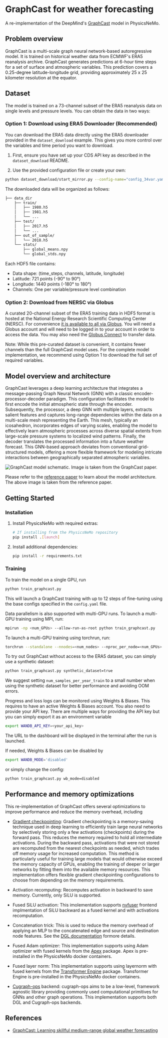 # GraphCast for weather forecasting

A re-implementation of the DeepMind's
[GraphCast](https://arxiv.org/abs/2212.12794) model in PhysicsNeMo.

## Problem overview

GraphCast is a multi-scale graph neural network-based autoregressive model. It is
trained on historical weather data from ECMWF's ERA5 reanalysis archive. GraphCast
generates predictions at 6-hour time steps for a set of surface and atmospheric
variables. This prediction covers a 0.25-degree latitude-longitude grid,
providing approximately 25 x 25 kilometer resolution at the equator.

## Dataset

The model is trained on a 73-channel subset of the ERA5 reanalysis data on single levels
and pressure levels. You can obtain the data in two ways:

### Option 1: Download using ERA5 Downloader (Recommended)

You can download the ERA5 data directly using the ERA5 downloader provided in the
`dataset_download` example. This gives you more control over the variables and time
period you want to download.

1. First, ensure you have set up your CDS API key as described in the
`dataset_download` README.

2. Use the provided configuration file or create your own:

```bash
python dataset_download/start_mirror.py --config-name="config_34var.yaml"
```

The downloaded data will be organized as follows:

```bash
├── data_dir
    ├── train/
    │   ├── 1980.h5
    │   ├── 1981.h5
    │   └── ...
    ├── test/
    │   ├── 2017.h5
    │   └── ...
    ├── out_of_sample/
    │   └── 2018.h5
    └── stats/
        ├── global_means.npy
        └── global_stds.npy
```

Each HDF5 file contains:

- Data shape: (time_steps, channels, latitude, longitude)
- Latitude: 721 points (-90° to 90°)
- Longitude: 1440 points (-180° to 180°)
- Channels: One per variable/pressure level combination

### Option 2: Download from NERSC via Globus

A curated 20-channel subset of the ERA5 training data in HDF5 format is hosted at the
National Energy Research Scientific Computing Center (NERSC). For convenience
[it is available to all via Globus](https://app.globus.org/file-manager?origin_id=945b3c9e-0f8c-11ed-8daf-9f359c660fbd&origin_path=%2F~%2Fdata%2F).
You will need a Globus account and will need to be logged in to your account in order
to access the data. You may also need the [Globus Connect](https://www.globus.org/globus-connect)
to transfer data.

Note: While this pre-curated dataset is convenient, it contains fewer channels than
the full GraphCast model uses. For the complete model implementation, we recommend
using Option 1 to download the full set of required variables.

## Model overview and architecture

GraphCast leverages a deep learning architecture that integrates a message-passing
Graph Neural Network (GNN) with a classic
encoder-processor-decoder paradigm. This configuration facilitates the model to first
encode the initial atmospheric state through
the encoder. Subsequently, the processor, a deep GNN with multiple layers, extracts
salient features and captures long-range dependencies
within the data on a multi-scale mesh representing the Earth. This mesh, typically an
icosahedron, incorporates edges of varying scales,
enabling the model to effectively learn atmospheric processes across diverse spatial
extents from large-scale
pressure systems to localized wind patterns. Finally, the decoder translates the
processed information into a future weather forecast.
This GNN-based approach deviates from conventional grid-structured models, offering a more
flexible framework for modeling intricate
interactions between geographically separated atmospheric variables.

![GraphCast model schematic. Image is taken from the GraphCast paper.](../../../docs/img/graphcast_architecture.png)

Please refer to the [reference paper](https://arxiv.org/abs/2212.12794) to learn about
the model architecture. The above image is taken from the reference paper.

## Getting Started

### Installation

1. Install PhysicsNeMo with required extras:

    ```bash
    # If installing from the PhysicsNeMo repository
    pip install .[launch]
    ```

2. Install additional dependencies:

    ```bash
    pip install -r requirements.txt
    ```

### Training

To train the model on a single GPU, run

```bash
python train_graphcast.py
```

This will launch a GraphCast training with up to 12 steps of fine-tuning using the base
configs specified in the `config.yaml` file.

Data parallelism is also supported with multi-GPU runs. To launch a multi-GPU training
using MPI, run:

```bash
mpirun -np <num_GPUs> --allow-run-as-root python train_graphcast.py
```

To launch a multi-GPU training using torchrun, run:

```bash
torchrun --standalone --nnodes=<num_nodes> --nproc_per_node=<num_GPUs> python train_graphcast.py
```

To try out GraphCast without access to the ERA5 dataset, you can simply use a
synthetic dataset:

```bash
python train_graphcast.py synthetic_dataset=true
```

We suggest setting `num_samples_per_year_train` to a small number when using the
synthetic dataset for better performance and avoiding OOM errors.

Progress and loss logs can be monitored using Weights & Biases. This requires to have
an active Weights & Biases account. You also need to provide your API key. There are
multiple ways for providing the API key but you can simply export it as an environment
variable

```bash
export WANDB_API_KEY=<your_api_key>
```

The URL to the dashboard will be displayed in the terminal after the run is launched.

If needed, Weights & Biases can be disabled by

```bash
export WANDB_MODE='disabled'
```

or simply change the config:

```bash
python train_graphcast.py wb_mode=disabled
```

## Performance and memory optimizations

This re-implementation of GraphCast offers several optimizations to improve
performance and reduce the memory overhead, including

- [Gradient checkpointing](https://pytorch.org/docs/stable/checkpoint.html): Gradient
checkpointing is a memory-saving technique used in
deep learning to efficiently train large neural networks by selectively storing only a
few activations (checkpoints) during the forward
pass. This reduces the memory required to hold all intermediate activations. During the
backward pass, activations that were not stored
are recomputed from the nearest checkpoints as needed, which trades off memory usage for
increased computation. This method is particularly
useful for training large models that would otherwise exceed the memory capacity of GPUs,
enabling the training of deeper or larger networks
by fitting them into the available memory resources. This implementation offers flexible
gradient checkpointing
configurations to choose from depending on the memory requirements.

- Activation recomputing: Recomputes activation in backward to save memory. Currently,
only SiLU is supported.

- Fused SiLU activation: This imolementation supports [nvfuser](https://github.com/NVIDIA/Fuser)
frontend implmentation
of SiLU backward as a fused kernel and with activations recomputation.

- Concatenation trick: This is used to reduce the memory overhead of applying an MLP to
the concatenated edge and source and destination
node features. See the [DGL documentation](https://docs.dgl.ai/guide/message-efficient.html)
formore details.

- Fused Adam optimizer: This implementation supports using Adam optimizer with fused
kernels from the
[Apex](https://github.com/NVIDIA/apex) package. Apex is pre-installed in the PhysicsNeMo
docker containers.

- Fused layer norm: This implementation supports using layernorm with fused kernels
from the [Transformer Engine](https://github.com/NVIDIA/TransformerEngine) package.
Transformer Engine is pre-installed in the PhysicsNeMo docker containers.

- [Cugraph-ops](https://docs.rapids.ai/api/cugraph/nightly/graph_support/cugraphops_support/)
backend: cugraph-ops aims to be a low-level,
framework agnostic library providing commonly used computational primitives for
GNNs and other graph operations. This implementation supports both DGL and
Cugraph-ops backends.

## References

- [GraphCast: Learning skillful medium-range global weather forecasting](https://arxiv.org/abs/2212.12794)
